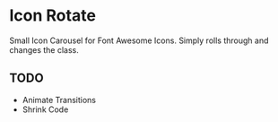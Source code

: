 # Icon Rotate
Small Icon Carousel for Font Awesome Icons. Simply rolls through and changes the class. 

## TODO
- Animate Transitions
- Shrink Code